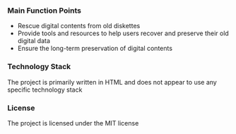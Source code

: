 ### Main Function Points
* Rescue digital contents from old diskettes
* Provide tools and resources to help users recover and preserve their old digital data
* Ensure the long-term preservation of digital contents
### Technology Stack
The project is primarily written in HTML and does not appear to use any specific technology stack

### License
The project is licensed under the MIT license
